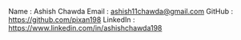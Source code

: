 Name : Ashish Chawda
Email : ashish11chawda@gmail.com
GitHub : https://github.com/pixan198
LinkedIn : https://www.linkedin.com/in/ashishchawda198
